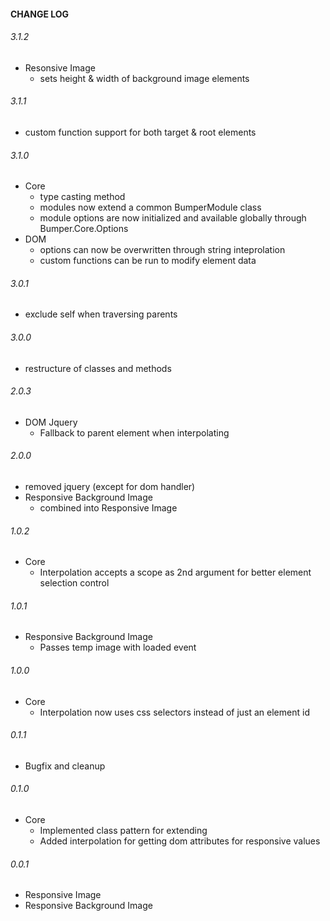 #### CHANGE LOG
###### 3.1.2
* Resonsive Image
  * sets height & width of background image elements

###### 3.1.1
* custom function support for both target & root elements

###### 3.1.0
* Core
  * type casting method
  * modules now extend a common BumperModule class
  * module options are now initialized and available globally through Bumper.Core.Options
* DOM
  * options can now be overwritten through string inteprolation
  * custom functions can be run to modify element data

###### 3.0.1
* exclude self when traversing parents

###### 3.0.0
* restructure of classes and methods

###### 2.0.3
* DOM Jquery
  * Fallback to parent element when interpolating

###### 2.0.0
* removed jquery (except for dom handler)
* Responsive Background Image
  * combined into Responsive Image

###### 1.0.2
* Core
  * Interpolation accepts a scope as 2nd argument for better element selection control

###### 1.0.1
* Responsive Background Image
  * Passes temp image with loaded event

###### 1.0.0
* Core
  * Interpolation now uses css selectors instead of just an element id

###### 0.1.1
* Bugfix and cleanup

###### 0.1.0
* Core
  * Implemented class pattern for extending
  * Added interpolation for getting dom attributes for responsive values

###### 0.0.1
* Responsive Image
* Responsive Background Image
